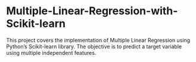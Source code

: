 # Multiple-Linear-Regression-with-Scikit-learn
This project covers the implementation of Multiple Linear Regression using Python’s Scikit-learn library. The objective is to predict a target variable using multiple independent features.
